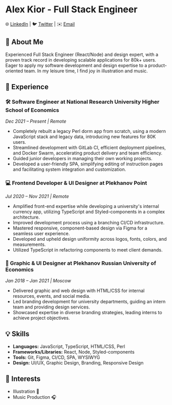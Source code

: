 # Alex Kior - Full Stack Engineer

🌐 [LinkedIn](https://www.linkedin.com/in/ki0r/) | 🐦 [Twitter](https://twitter.com/alexki0r) | ✉️ [Email](mailto:akior.dev@gmail.com)

## 🌟 About Me
Experienced Full Stack Engineer (React/Node) and design expert, with a proven track record in developing scalable applications for 80k+ users. 
Eager to apply my software development and design expertise to a product-oriented team. 
In my leisure time, I find joy in illustration and music.

## 🚀 Experience

### 🛠️ Software Engineer at National Research University Higher School of Economics
_Dec 2021 – Present | Remote_
- Completely rebuilt a legacy Perl dorm app from scratch, using a modern JavaScript stack and legacy data, introducing new features for 80K users.
- Streamlined development with GitLab CI, efficient deployment pipelines, and Docker Swarm, accelerating product delivery and team efficiency.
- Guided junior developers in managing their own working projects.
- Developed a user-friendly SPA, simplifying editing of instruction pages and facilitating system integration and customization.

### 💻 Frontend Developer & UI Designer at Plekhanov Point
_Jul 2020 – Nov 2021 | Remote_
- Amplified front-end expertise while developing a university's internal currency app, utilizing TypeScript and Styled-components in a complex architecture.
- Improved development process using a branching CI/CD infrastructure.
- Mastered responsive, component-based design via Figma for a seamless user experience.
- Developed and upheld design uniformity across logos, fonts, colors, and measurements.
- Utilized TypeScript in refactoring components to meet client demands.

### 🎨 Graphic & UI Designer at Plekhanov Russian University of Economics
_Jan 2018 – Jan 2021 | Moscow_
- Delivered graphic and web design with HTML/CSS for internal resources, events, and social media.
- Led branding development for university departments, guiding an intern team and providing design services.
- Showcased expertise in diverse branding strategies, leading interns to achieve project objectives.

## 💡 Skills
- **Languages:** JavaScript, TypeScript, HTML/CSS, Perl
- **Frameworks/Libraries:** React, Node, Styled-components
- **Tools:** Git, Figma, CI/CD, SPA, WYSIWYG
- **Design:** UI/UX, Graphic Design, Branding, Responsive Design

## 🎯 Interests
- Illustration 🎨
- Music Production 🎧
